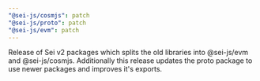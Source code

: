 ```yaml
---
"@sei-js/cosmjs": patch
"@sei-js/proto": patch
"@sei-js/evm": patch
---
```


Release of Sei v2 packages which splits the old libraries into @sei-js/evm and @sei-js/cosmjs. Additionally this release updates the proto package to use newer packages and improves it's exports.

